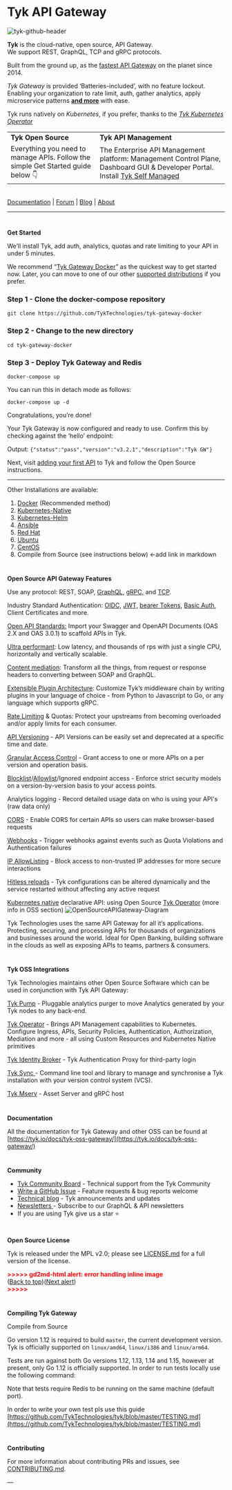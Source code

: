 # Tyk API Gateway

![tyk-github-header](https://github.com/TykTechnologies/tyk/assets/8012032/02b3fbae-80ed-4d1f-be87-016326f82ece)

**Tyk** is the cloud-native, open source, API Gateway.  \
We support REST, GraphQL, TCP and gRPC protocols.

Built from the ground up, as the [fastest API Gateway](https://tyk.io/performance-benchmarks/) on the planet since 2014.

_Tyk Gateway_ is provided ‘Batteries-included’, with no feature lockout. Enabling your organization to rate limit, auth, gather analytics, apply microservice patterns **<span style="text-decoration:underline;">and more</span>** with ease.

Tyk runs natively on _Kubernetes_, if you prefer, thanks to the _[Tyk Kubernetes Operator](https://github.com/TykTechnologies/tyk-operator)_


<table>
  <tr>
   <td><strong>Tyk Open Source</strong>
   </td>
   <td><strong>Tyk API Management</strong>
   </td>
  </tr>
  <tr>
   <td>Everything you need to manage APIs. Follow the simple Get Started guide below 👇
   </td>
   <td>The Enterprise API Management platform: Management Control Plane, Dashboard GUI & Developer Portal. Install <a href="https://tyk.io/api-lifecycle-management/">Tyk Self Managed</a>
   </td>
  </tr>
</table>


\
[Documentation](https://tyk.io/docs/) | [Forum](https://community.tyk.io) | [Blog](https://tyk.io/blog/) | [About](https://tyk.io)


---


# 
**Get Started**

We’ll install Tyk, add auth, analytics, quotas and rate limiting to your API in under 5 minutes.

We recommend “[Tyk Gateway Docker](https://github.com/TykTechnologies/tyk-gateway-docker#start-up-the-deployment)” as the quickest way to get started now. Later, you can move to one of our other [supported distributions](https://tyk.io/docs/apim/open-source/installation/) if you prefer.

### Step 1 - Clone the docker-compose repository
```shell
git clone https://github.com/TykTechnologies/tyk-gateway-docker
```

### Step 2 - Change to the new directory
```shell
cd tyk-gateway-docker
```

### Step 3 - Deploy Tyk Gateway and Redis
```shell
docker-compose up

```

You can run this in detach mode as follows:


```
docker-compose up -d
```


Congratulations, you’re done!

Your Tyk Gateway is now configured and ready to use. Confirm this by checking against the ‘hello’ endpoint:

Output: `{"status":"pass","version":"v3.2.1","description":"Tyk GW"}`

Next, visit [adding your first API](https://tyk.io/docs/getting-started/create-api/) to Tyk and follow the Open Source instructions.


---

Other Installations are available:



1. [Docker](https://tyk.io/docs/tyk-oss/ce-docker/) (Recommended method)
2. [Kubernetes-Native ](https://github.com/TykTechnologies/tyk-oss-k8s-deployment)
3. [Kubernetes-Helm](https://github.com/TykTechnologies/tyk-helm-chart#install-tyk-community-edition)
4. [Ansible](https://tyk.io/docs/tyk-oss/ce-ansible/)
5. [Red Hat](https://tyk.io/docs/tyk-oss/ce-redhat/)
6. [Ubuntu](https://tyk.io/docs/tyk-oss/ce-ubuntu/)
7. [CentOS](https://tyk.io/docs/tyk-oss/ce-centos/)
8. Compile from Source (see instructions below) ←add link in markdown

# 
**Open Source API Gateway Features**


Use any protocol: REST, SOAP, [GraphQL](https://tyk.io/docs/tyk-apis/tyk-gateway-api/api-definition-objects/graphql/), [gRPC](https://tyk.io/docs/key-concepts/grpc-proxy/), and [TCP](https://tyk.io/docs/key-concepts/tcp-proxy/).

Industry Standard Authentication: [OIDC](https://tyk.io/docs/advanced-configuration/integrate/api-auth-mode/open-id-connect/#setting-up-oidc), [JWT,](https://tyk.io/docs/tyk-apis/tyk-gateway-api/api-definition-objects/jwt/) [bearer Tokens](https://tyk.io/docs/basic-config-and-security/security/authentication-authorization/bearer-tokens/), [Basic Auth](https://tyk.io/docs/tyk-apis/tyk-dashboard-api/basic-authentication/), Client Certificates and more.

[Open API Standards:](https://tyk.io/docs/getting-started/using-oas-definitions/import-an-oas-api/) Import your Swagger and OpenAPI Documents (OAS 2.X and OAS 3.0.1) to scaffold APIs in Tyk.

[Ultra performant](https://tyk.io/performance-tuning-your-tyk-api-gateway/): Low latency, and thousands of rps with just a single CPU, horizontally and vertically scalable.

[Content mediation](https://tyk.io/docs/advanced-configuration/transform-traffic/): Transform all the things, from request or response headers to converting between SOAP and GraphQL.

[Extensible Plugin Architecture](https://tyk.io/docs/plugins/): Customize Tyk’s middleware chain by writing plugins in your language of choice - from Python to Javascript to Go, or any language which supports gRPC.

[Rate Limiting](https://tyk.io/docs/basic-config-and-security/control-limit-traffic/rate-limiting/#setting-rate-limits-in-the-tyk-community-edition-gateway-ce) & Quotas: Protect your upstreams from becoming overloaded and/or apply limits for each consumer.

[API Versioning](https://tyk.io/docs/tyk-apis/tyk-gateway-api/api-definition-objects/versioning-endpoint/) - API Versions can be easily set and deprecated at a specific time and date.

[Granular Access Control](https://tyk.io/docs/security/security-policies/secure-apis-method-path/) - Grant access to one or more APIs on a per version and operation basis.

[Blocklist](https://tyk.io/docs/tyk-apis/tyk-gateway-api/api-definition-objects/ip-blacklisting/)/[Allowlist](https://tyk.io/docs/tyk-apis/tyk-gateway-api/api-definition-objects/ip-whitelisting/)/Ignored endpoint access - Enforce strict security models on a version-by-version basis to your access points.

Analytics logging - Record detailed usage data on who is using your API's (raw data only)

[CORS](https://tyk.io/docs/tyk-apis/tyk-gateway-api/api-definition-objects/cors/) - Enable CORS for certain APIs so users can make browser-based requests

[Webhooks](https://tyk.io/docs/basic-config-and-security/report-monitor-trigger-events/webhooks/) - Trigger webhooks against events such as Quota Violations and Authentication failures

[IP AllowListing](https://tyk.io/docs/tyk-apis/tyk-gateway-api/api-definition-objects/ip-whitelisting/) - Block access to non-trusted IP addresses for more secure interactions

[Hitless reloads](https://tyk.io/docs/tyk-configuration-reference/hot-restart-tyk-gateway-process/) - Tyk configurations can be altered dynamically and the service restarted without affecting any active request

[Kubernetes native](https://tyk.io/docs/tyk-oss/ce-helm-chart/) declarative API: using Open Source [Tyk Operator](https://github.com/TykTechnologies/tyk-operator) (more info in OSS section)
![OpenSourceAPIGateway-Diagram](https://github.com/TykTechnologies/tyk/assets/8012032/7466be3f-fb81-4a95-88ac-3b09254c815d)

Tyk Technologies uses the same API Gateway for all it’s applications. Protecting, securing, and processing APIs for thousands of organizations and businesses around the world. Ideal for Open Banking, building software in the clouds as well as exposing APIs to teams, partners & consumers.


# 
**Tyk OSS Integrations**

Tyk Technologies maintains other Open Source Software which can be used in conjunction with Tyk API Gateway:

[Tyk Pump](https://github.com/TykTechnologies/tyk-pump) - Pluggable analytics purger to move Analytics generated by your Tyk nodes to any back-end.

[Tyk Operator](https://github.com/TykTechnologies/tyk-operator) - Brings API Management capabilities to Kubernetes. Configure Ingress, APIs, Security Policies, Authentication, Authorization, Mediation and more - all using Custom Resources and Kubernetes Native primitives

[Tyk Identity Broker](https://github.com/TykTechnologies/tyk-identity-broker) - Tyk Authentication Proxy for third-party login

[Tyk Sync ](https://tyk.io/docs/tyk-sync/)- Command line tool and library to manage and synchronise a Tyk installation with your version control system (VCS).

[Tyk Mserv](https://github.com/TykTechnologies/mserv) - Asset Server and gRPC host


# 
**Documentation**

All the documentation for Tyk Gateway and other OSS can be found at [https://tyk.io/docs/tyk-oss-gateway/](https://tyk.io/docs/tyk-oss-gateway/)


# 
**Community**



* [Tyk Community Board](https://community.tyk.io/) - Technical support from the Tyk Community
* [Write a GitHub Issue](https://github.com/TykTechnologies/tyk/issues/new/choose) - Feature requests & bug reports welcome
* [Technical blog](https://tyk.io/api-expertise/blog/) - Tyk announcements and updates
* [Newsletters ](https://pages.tyk.io/newsletter)- Subscribe to our GraphQL & API newsletters
* If you are using Tyk give us a star ⭐️

# 
**Open Source License**


Tyk is released under the MPL v2.0; please see [LICENSE.md](https://github.com/TykTechnologies/tyk/blob/master/LICENSE.md) for a full version of the license.



<p id="gdcalert4" ><span style="color: red; font-weight: bold">>>>>>  gd2md-html alert: error handling inline image </span><br>(<a href="#">Back to top</a>)(<a href="#gdcalert5">Next alert</a>)<br><span style="color: red; font-weight: bold">>>>>> </span></p>




# 
**Compiling Tyk Gateway**

Compile from Source

Go version 1.12 is required to build `master`, the current development version. Tyk is officially supported on `linux/amd64`, `linux/i386` and `linux/arm64`.

Tests are run against both Go versions 1.12, 1.13, 1.14 and 1.15, however at present, only Go 1.12 is officially supported. In order to run tests locally use the following command:

Note that tests require Redis to be running on the same machine (default port).

In order to write your own test pls use this guide [https://github.com/TykTechnologies/tyk/blob/master/TESTING.md](https://github.com/TykTechnologies/tyk/blob/master/TESTING.md)


# 
**Contributing**

For more information about contributing PRs and issues, see [CONTRIBUTING.md](https://github.com/TykTechnologies/tyk/blob/master/CONTRIBUTING.md).

—
